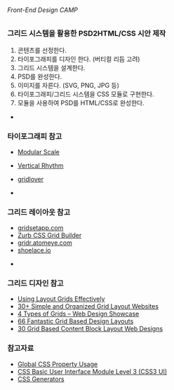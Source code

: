 ###### Front-End Design CAMP

### 그리드 시스템을 활용한 PSD2HTML/CSS 시안 제작

1. 콘텐츠를 선정한다.
1. 타이포그래피를 디자인 한다. (버티컬 리듬 고려)
1. 그리드 시스템을 설계한다.
1. PSD를 완성한다.
1. 이미지를 자른다. (SVG, PNG, JPG 등)
1. 타이포그래피/그리드 시스템을 CSS 모듈로 구현한다.
1. 모듈을 사용하여 PSD를 HTML/CSS로 완성한다.

-

### 타이포그래피 참고

- [Modular Scale](www.modularscale.com)
- [Vertical Rhythm](http://soqr.fr/vertical-rhythm/)
- [gridlover](www.gridlover.net/try)

-

### 그리드 레이아웃 참고

- [gridsetapp.com](https://gridsetapp.com/)
- [Zurb CSS Grid Builder](http://zurb.com/playground/css-grid-builder)
- [gridr.atomeye.com](http://gridr.atomeye.com/)
- [shoelace.io](http://shoelace.io/)

<!-- 100+ Best Grid Systems & Tools For Responsive Design
http://www.cssauthor.com/grid-systems/#Generators -->

-

### 그리드 디자인 참고

- [Using Layout Grids Effectively](http://www.designersinsights.com/designer-resources/using-layout-grids-effectively)
- [30+ Simple and Organized Grid Layout Websites](http://blueblots.com/web-design/grid-layout-websites/)
- [4 Types of Grids – Web Design Showcase](http://blog.templatemonster.com/2011/06/10/grid-types-web-design-showcase/)
- [66 Fantastic Grid Based Design Layouts](http://coolhomepages.com/66-Fantastic-Grid-Based-Design-Layouts/blog-370.html)
- [30 Grid Based Content Block Layout Web Designs](http://smashinghub.com/30-grid-based-content-block-layout-web-designs.htm)

### 참고자료

- [Global CSS Property Usage](https://developer.microsoft.com/en-us/microsoft-edge/platform/usage/)
- [CSS Basic User Interface Module Level 3 (CSS3 UI)](https://www.w3.org/TR/css-ui-3/#pseudo-classes)
- [CSS Generators](http://webcodetools.com/css-generators/)
